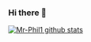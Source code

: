 ### Hi there 👋
[![Mr-Phil1 github stats](https://github-readme-stats.vercel.app/api?username=mr-phil1)](https://github.com/anuraghazra/github-readme-stats)

<!--
**Mr-Phil1/Mr-Phil1** is a ✨ _special_ ✨ repository because its `README.md` (this file) appears on your GitHub profile.

Here are some ideas to get you started:

- 🔭 I’m currently working on ...
- 🌱 I’m currently learning ...
- 👯 I’m looking to collaborate on ...
- 🤔 I’m looking for help with ...
- 💬 Ask me about ...
- 📫 How to reach me: ...
- 😄 Pronouns: ...
- ⚡ Fun fact: ...
-->

